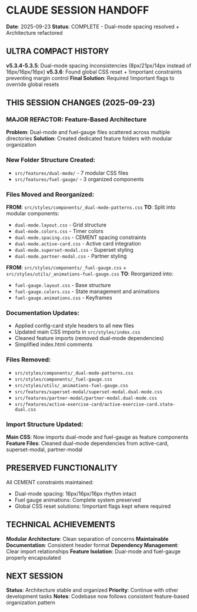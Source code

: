 # CLAUDE SESSION HANDOFF

**Date**: 2025-09-23
**Status**: COMPLETE - Dual-mode spacing resolved + Architecture refactored

## ULTRA COMPACT HISTORY

**v5.3.4-5.3.5**: Dual-mode spacing inconsistencies (8px/21px/14px instead of 16px/16px/16px)
**v5.3.6**: Found global CSS reset + !important constraints preventing margin control
**Final Solution**: Required !important flags to override global resets

## THIS SESSION CHANGES (2025-09-23)

### MAJOR REFACTOR: Feature-Based Architecture

**Problem**: Dual-mode and fuel-gauge files scattered across multiple directories
**Solution**: Created dedicated feature folders with modular organization

### New Folder Structure Created:
- `src/features/dual-mode/` - 7 modular CSS files
- `src/features/fuel-gauge/` - 3 organized components

### Files Moved and Reorganized:
**FROM**: `src/styles/components/_dual-mode-patterns.css`
**TO**: Split into modular components:
- `dual-mode.layout.css` - Grid structure
- `dual-mode.colors.css` - Timer colors
- `dual-mode.spacing.css` - CEMENT spacing constraints
- `dual-mode.active-card.css` - Active card integration
- `dual-mode.superset-modal.css` - Superset styling
- `dual-mode.partner-modal.css` - Partner styling

**FROM**: `src/styles/components/_fuel-gauge.css` + `src/styles/utils/_animations-fuel-gauge.css`
**TO**: Reorganized into:
- `fuel-gauge.layout.css` - Base structure
- `fuel-gauge.colors.css` - State management and animations
- `fuel-gauge.animations.css` - Keyframes

### Documentation Updates:
- Applied config-card style headers to all new files
- Updated main CSS imports in `src/styles/index.css`
- Cleaned feature imports (removed dual-mode dependencies)
- Simplified index.html comments

### Files Removed:
- `src/styles/components/_dual-mode-patterns.css`
- `src/styles/components/_fuel-gauge.css`
- `src/styles/utils/_animations-fuel-gauge.css`
- `src/features/superset-modal/superset-modal.dual-mode.css`
- `src/features/partner-modal/partner-modal.dual-mode.css`
- `src/features/active-exercise-card/active-exercise-card.state-dual.css`

### Import Structure Updated:
**Main CSS**: Now imports dual-mode and fuel-gauge as feature components
**Feature Files**: Cleaned dual-mode dependencies from active-card, superset-modal, partner-modal

## PRESERVED FUNCTIONALITY

All CEMENT constraints maintained:
- Dual-mode spacing: 16px/16px/16px rhythm intact
- Fuel gauge animations: Complete system preserved
- Global CSS reset solutions: !important flags kept where required

## TECHNICAL ACHIEVEMENTS

**Modular Architecture**: Clean separation of concerns
**Maintainable Documentation**: Consistent header format
**Dependency Management**: Clear import relationships
**Feature Isolation**: Dual-mode and fuel-gauge properly encapsulated

## NEXT SESSION

**Status**: Architecture stable and organized
**Priority**: Continue with other development tasks
**Notes**: Codebase now follows consistent feature-based organization pattern
